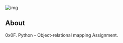 ![img](https://assets.imaginablefutures.com/media/images/ALX_Logo.max-200x150.png)

## About

0x0F. Python - Object-relational mapping Assignment.
